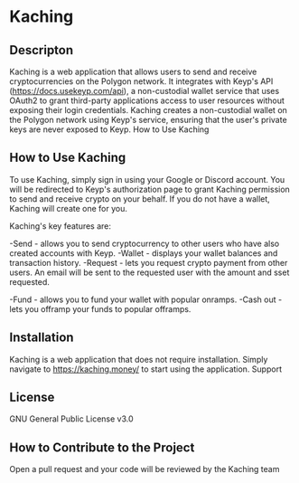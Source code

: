 # Kaching

## Descripton

Kaching is a web application that allows users to send and receive cryptocurrencies on the Polygon network. It integrates with Keyp's API (https://docs.usekeyp.com/api), a non-custodial wallet service that uses OAuth2 to grant third-party applications access to user resources without exposing their login credentials. Kaching creates a non-custodial wallet on the Polygon network using Keyp's service, ensuring that the user's private keys are never exposed to Keyp.
How to Use Kaching

## How to Use Kaching

To use Kaching, simply sign in using your Google or Discord account. You will be redirected to Keyp's authorization page to grant Kaching permission to send and receive crypto on your behalf. If you do not have a wallet, Kaching will create one for you.

Kaching's key features are:

-Send - allows you to send cryptocurrency to other users who have also created accounts with Keyp.
-Wallet - displays your wallet balances and transaction history.
-Request - lets you request crypto payment from other users. An email will be sent to the requested user with the amount and sset requested.

-Fund - allows you to fund your wallet with popular onramps.
-Cash out - lets you offramp your funds to popular offramps.

## Installation

Kaching is a web application that does not require installation. Simply navigate to https://kaching.money/ to start using the application.
Support

## License

GNU General Public License v3.0

## How to Contribute to the Project

Open a pull request and your code will be reviewed by the Kaching team
